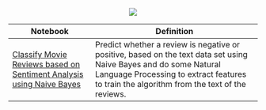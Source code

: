 <p align="center">
  <img src="http://scikit-learn.org/stable/_images/scikit-learn-logo-notext.png">
  </p>
  


| Notebook                                                                                                                                                                                                                                                          | Definition                                                                                                                                                                                                      |
|-------------------------------------------------------------------------------------------------------------------------------------------------------------------------------------------------------------------------------------------------------------------|-----------------------------------------------------------------------------------------------------------------------------------------------------------------------------------------------------------------|
| [Classify Movie Reviews based on Sentiment Analysis using Naive Bayes](http://nbviewer.jupyter.org/github/FauziMaulana/LearnMachineLearning/blob/master/Naive-Bayes/Classify%20Movie%20Reviews%20based%20on%20Sentiment%20Analysis%20using%20Naive%20Bayes.ipynb) | Predict whether a review is negative or positive, based on the text data set using Naive Bayes and do some Natural Language Processing to extract features to train the algorithm from the text of the reviews. |
